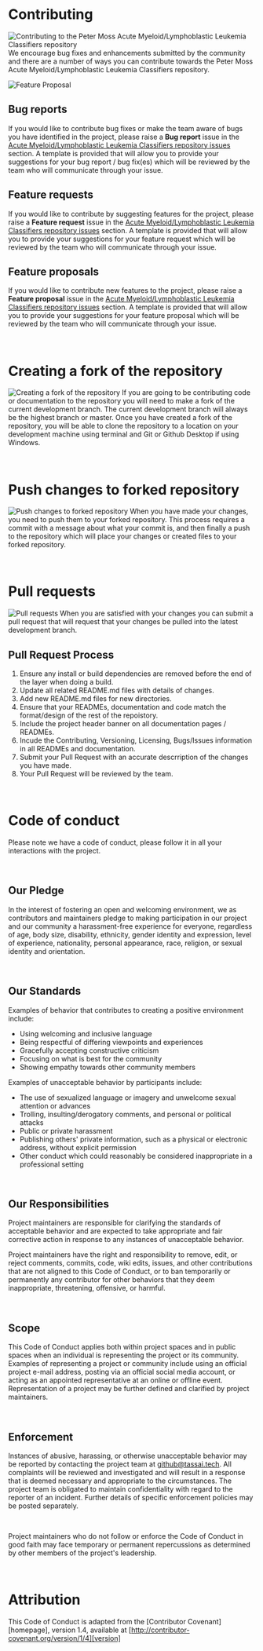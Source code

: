 # Contributing
![Contributing to the Peter Moss Acute Myeloid/Lymphoblastic Leukemia Classifiers repository](Media/Images/banner.png)
We encourage bug fixes and enhancements submitted by the community and there are a number of ways you can contribute towards the Peter Moss Acute Myeloid/Lymphoblastic Leukemia Classifiers repository.

![Feature Proposal](Media/Images/Contributing-Feature-Proposal.jpg)

## Bug reports
If you would like to contribute bug fixes or make the team aware of bugs you have identified in the project, please raise a __Bug report__ issue in the [Acute Myeloid/Lymphoblastic Leukemia Classifiers repository issues](https://github.com/AMLResearchProject/AML-ALL-Classifiers/issues/new/choose) section. A template is provided that will allow you to provide your suggestions for your bug report / bug fix(es) which will be reviewed by the team who will communicate through your issue. 

## Feature requests
If you would like to contribute by suggesting features for the project, please raise a __Feature request__ issue in the [Acute Myeloid/Lymphoblastic Leukemia Classifiers repository issues](https://github.com/AMLResearchProject/AML-ALL-Classifiers/issues/new/choose) section. A template is provided that will allow you to provide your suggestions for your feature request which will be reviewed by the team who will communicate through your issue.

## Feature proposals
If you would like to contribute new features to the project, please raise a __Feature proposal__ issue in the [Acute Myeloid/Lymphoblastic Leukemia Classifiers repository issues](https://github.com/AMLResearchProject/AML-ALL-Classifiers/issues/new/choose) section. A template is provided that will allow you to provide your suggestions for your feature proposal which will be reviewed by the team who will communicate through your issue. 

&nbsp;

# Creating a fork of the repository
![Creating a fork of the repository](Media/Images/Contributing-Fork.jpg)
If you are going to be contributing code or documentation to the repository you will need to make a fork of the current development branch. The current development branch will always be the highest branch or master. Once you have created a fork of the repository, you will be able to clone the repository to a location on your development machine using terminal and Git or Github Desktop if using Windows. 

&nbsp;

# Push changes to forked repository
![Push changes to forked repository](Media/Images/Contributing-Commit-Push.jpg)
When you have made your changes, you need to push them to your forked repository. This process requires a commit with a message about what your commit is, and then finally a push to the repository which will place your changes or created files to your forked repository.

&nbsp;

# Pull requests
![Pull requests](Media/Images/Contributing-Pull-Requests.jpg)
When you are satisfied with your changes you can submit a pull request that will request that your changes be pulled into the latest development branch. 

## Pull Request Process
1. Ensure any install or build dependencies are removed before the end of the layer when doing a build.
2. Update all related README.md files with details of changes.
3. Add new README.md files for new directories.
4. Ensure that your READMEs, documentation and code match the format/design of the rest of the repoistory. 
5. Include the project header banner on all documentation pages / READMEs.
6. Incude the Contributing, Versioning, Licensing, Bugs/Issues information in all READMEs and documentation.
7. Submit your Pull Request with an accurate descrription of the changes you have made.
8. Your Pull Request will be reviewed by the team.

&nbsp;

# Code of conduct
Please note we have a code of conduct, please follow it in all your interactions with the project.

&nbsp;

## Our Pledge
In the interest of fostering an open and welcoming environment, we as contributors and maintainers pledge to making participation in our project and our community a harassment-free experience for everyone, regardless of age, body size, disability, ethnicity, gender identity and expression, level of experience, nationality, personal appearance, race, religion, or sexual identity and orientation.

&nbsp;

## Our Standards
Examples of behavior that contributes to creating a positive environment include:

* Using welcoming and inclusive language
* Being respectful of differing viewpoints and experiences
* Gracefully accepting constructive criticism
* Focusing on what is best for the community
* Showing empathy towards other community members

Examples of unacceptable behavior by participants include:

* The use of sexualized language or imagery and unwelcome sexual attention or advances
* Trolling, insulting/derogatory comments, and personal or political attacks
* Public or private harassment
* Publishing others' private information, such as a physical or electronic address, without explicit permission
* Other conduct which could reasonably be considered inappropriate in a professional setting

&nbsp;

## Our Responsibilities
Project maintainers are responsible for clarifying the standards of acceptable behavior and are expected to take appropriate and fair corrective action in response to any instances of unacceptable behavior.

Project maintainers have the right and responsibility to remove, edit, or reject comments, commits, code, wiki edits, issues, and other contributions that are not aligned to this Code of Conduct, or to ban temporarily or
permanently any contributor for other behaviors that they deem inappropriate, threatening, offensive, or harmful.

&nbsp;

## Scope
This Code of Conduct applies both within project spaces and in public spaces when an individual is representing the project or its community. Examples of representing a project or community include using an official project e-mail address, posting via an official social media account, or acting as an appointed representative at an online or offline event. Representation of a project may be further defined and clarified by project maintainers.

&nbsp;

## Enforcement
Instances of abusive, harassing, or otherwise unacceptable behavior may be reported by contacting the project team at github@tassai.tech. All complaints will be reviewed and investigated and will result in a response that is deemed necessary and appropriate to the circumstances. The project team is obligated to maintain confidentiality with regard to the reporter of an incident. Further details of specific enforcement policies may be posted separately.

&nbsp;

Project maintainers who do not follow or enforce the Code of Conduct in good faith may face temporary or permanent repercussions as determined by other members of the project's leadership.

&nbsp;

# Attribution
This Code of Conduct is adapted from the [Contributor Covenant][homepage], version 1.4, available at [http://contributor-covenant.org/version/1/4][version]